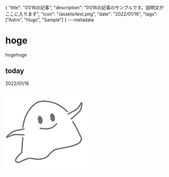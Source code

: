 {
  "title": "01/16の記事",
  "description": "01/16の記事のサンプルです。説明文がここに入ります",
  "icon": "/assets/test.png",
  "date": "2022/01/16",
  "tags": ["Astro", "Hugo", "Sample"]
}
---metadata

# hoge
hogehoge

## today
2022/01/16

![img](/assets/test.png)